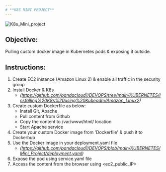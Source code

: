 ```yaml
---
# **K8S MINI PROJECT**
---
```

![K8s_Mini_project]()

## Objective:
Pulling custom docker image in Kubernetes pods & exposing it outside.

## Instructions:
1. Create EC2 instance (Amazon Linux 2) & enable all traffic in the security group
2. Install Docker & K8s
   * *(https://github.com/pandacloud1/DEVOPS/tree/main/KUBERNETES/Installing%20K8s%20using%20Kubeadm/Amazon_Linux2)*
3. Create custom Dockerfile as below: 
   * Install Git, Apache
   * Pull content from Github
   * Copy the content to /var/www/html/ location
   * Start Apache service 
4. Create your custom Docker image from 'Dockerfile' & push it to Dockerhub
5. Use the Docker image in your deployment.yaml file
   * *(https://github.com/pandacloud1/DEVOPS/blob/main/KUBERNETES/Mini_Project/deployment.yaml)*
6. Expose the pod using service.yaml file
6. Access the content from the browser using <ec2_public_IP>
